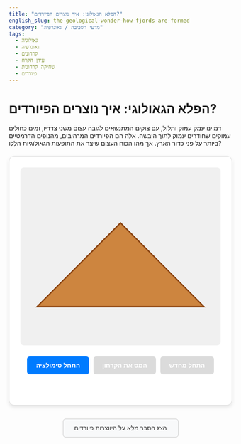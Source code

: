 ```yaml
---
title: "הפלא הגאולוגי: איך נוצרים הפיורדים?"
english_slug: the-geological-wonder-how-fjords-are-formed
category: "מדעי הסביבה / גאוגרפיה"
tags:
  - גאולוגיה
  - גאוגרפיה
  - קרחונים
  - עידן הקרח
  - שחיקה קרחונית
  - פיורדים
---
```

<h1>הפלא הגאולוגי: איך נוצרים הפיורדים?</h1>
<p>דמיינו עמק עמוק ותלול, עם צוקים המתנשאים לגובה עצום משני צדדיו, ומים כחולים עמוקים שחודרים עמוק לתוך היבשה. אלה הם הפיורדים המרהיבים, מהנופים הדרמטיים ביותר על פני כדור הארץ. אך מהו הכוח העצום שיצר את התופעות הגאולוגיות הללו?</p>

<div class="app-container">
    <div class="scene">
        <svg id="fjord-svg" viewBox="0 0 600 400" aria-role="img" aria-label="סימולציה של היווצרות פיורד">
            <!-- Background or base rock -->
            <rect x="0" y="0" width="600" height="400" fill="#F0F0F0"/>
            <!-- Valley shape (starts as V, changes to U) -->
            <path id="valley-shape" d="M50 350 L300 100 L550 350 Z" fill="#CD853F" stroke="#8B4513" stroke-width="4" stroke-linecap="round"/>
            <!-- Glacier -->
            <rect id="glacier" x="50" y="100" width="500" height="250" fill="#E0FFFF" opacity="0" />
             <!-- Moraine/Debris (represented as circles at the bottom) -->
            <g id="moraine" opacity="0">
                <circle cx="180" cy="335" r="4" fill="#A9A9A9"/>
                <circle cx="230" cy="330" r="6" fill="#A9A9A9"/>
                <circle cx="280" cy="338" r="5" fill="#A9A9A9"/>
                <circle cx="330" cy="325" r="7" fill="#A9A9A9"/>
                <circle cx="380" cy="333" r="4" fill="#A9A9A9"/>
                <circle cx="430" cy="329" r="6" fill="#A9A9A9"/>
            </g>
            <!-- Water (fjord) - will fill the U shape -->
             <!-- Initial state - hidden path -->
            <path id="fjord-water" d="M50 350 L550 350 L550 350 L50 350 Z" fill="#0077be" opacity="0"/>
        </svg>
    </div>
    <div class="controls">
        <button id="start-simulation">התחל סימולציה</button>
        <button id="melt-glacier" disabled>המס את הקרחון</button>
         <button id="reset-simulation" disabled>התחל מחדש</button>
    </div>
    <div class="explanation-text" aria-live="polite"></div> <!-- Simple div to show state messages -->
</div>

<button id="toggle-explanation">הצג הסבר מלא על היווצרות פיורדים</button>

<div id="full-explanation" style="display: none;">
    <h2>מהו פיורד?</h2>
    <p>פיורד הוא עמק צר, ארוך ותלול שנחרץ על ידי קרחון קדום והוצף במי ים לאחר נסיגת הקרחון. הפיורדים מאופיינים בקירות סלע תלולים או מצוקים המתנשאים לעיתים לאלפי מטרים מעל פני המים, ובעומק רב של המים עצמם. פיורדים נמצאים באזורים שהיו מכוסים בקרחונים גדולים בעידני קרח קודמים, כמו נורווגיה, ניו זילנד, קנדה, אלסקה, גרינלנד ועוד.</p>

    <h2>כיצד נוצרים פיורדים? התהליך המרכזי</h2>
    <p>היווצרות פיורד היא תהליך גאולוגי ארוך ומורכב המתרחש על פני עשרות אלפי שנים, המערב שילוב של כוחות טקטוניים ואקלימיים, אך השלב המכריע הוא פעולת הקרחונים.</p>

    <h2>ההשפעה של עידן הקרח על הנוף</h2>
    <p>עידני קרח הם תקופות בהיסטוריה של כדור הארץ בהן שטחי יבשה גדולים היו מכוסים בשכבות קרח עבות (יריעות קרח וקרחונים). הקרחונים, שהם למעשה נהרות איטיים של קרח, הם סוכני שינוי נוף רבי עוצמה. משקלם העצום ותנועתם האיטית גורמים לשחיקה מאסיבית של הסלעים שמתחתם וסביבם.</p>

    <h2>ההבדל בין עמק V לעמק U</h2>
    <p>עמקים הנוצרים על ידי נהרות נוטים להיות בצורת האות V. זאת מכיוון שהנהר שוחק בעיקר את קרקעית העמק ואת דפנותיו התחתונות באמצעות זרימת המים ומשקעים שהיא נושאת. לעומת זאת, עמקים שנוצרים על ידי קרחונים מקבלים צורה אופיינית של האות U. הקרחון העצום ממלא את כל רוחב העמק, שוחק את קרקעיתו בצורה עמוקה וישרה יותר, ושוחק גם את דפנותיו לגובה רב יותר, מה שמעניק לעמק פרופיל רחב ותלול.</p>

    <h2>תהליכי שחיקה קרחונית: Plucking ו-Abrasion</h2>
    <ul>
        <li><strong>שחיקה תחתונה (Plucking):</strong> כאשר מים קופאים בסדקים בסלע שמתחת לקרחון, הם מתרחבים, מה ששובר חלקי סלע מהמקום. חלקי סלע אלה נלכדים בקרח הקרחון ונישאים איתו.</li>
        <li><strong>שחיקת חיכוך (Abrasion):</strong> חלקיקי סלע (כמו אלו שנאספו ב-Plucking) הכלואים בקרח בתחתית הקרחון או בדפנותיו, פועלים כנייר זכוכית ענק. הם חורצים, משייפים ומלטשים את הסלע שמתחת ומצידי הקרחון, וגורמים לשחיקה מתמדת.</li>
    </ul>

    <h2>היווצרות מורנות ושאר שרידי שחיקה קרחונית</h2>
    <p>הסלעים, החצץ והחול הנשחקים ונסחפים על ידי הקרחון נקראים מורנה (Moraine). מורנות יכולות להצטבר בשולי הקרחון (מורנת צד), במרכזו (מורנת אמצע), בתחתיתו (מורנת תחתית) או בקצהו (מורנת קצה). כאשר הקרחון נסוג, הוא מותיר אחריו שפכי מורנה שונים המעידים על מסלולו וגודלו בעבר.</p>

    <h2>תפקיד נסיגת הקרחונים ועליית מפלס הים</h2>
    <p>בתום עידן הקרח, כשהאקלים מתחמם, הקרחונים מתחילים לסגת ולהימס. מי ההמסה ממלאים את העמקים שחרצו הקרחונים. במקביל, עם התחממות גלובלית ונסיגת הקרחונים הגדולים (וכן התפשטות תרמית של מי האוקיינוסים), מפלס הים העולמי עולה. עליית מפלס הים גורמת למי הים להציף את עמקי ה-U הקרחוניים לאורך קווי החוף, וכך נוצר הפיורד - עמק קרחוני מוצף במי ים.</p>

     <h2>מאפיינים נוספים של פיורדים</h2>
     <ul>
        <li><strong>עומק רב:</strong> פיורדים יכולים להיות עמוקים מאוד, לעיתים מאות ואף למעלה מאלף מטרים, מה שמעיד על עוצמת השחיקה הקרחונית.</li>
        <li><strong>סף יציאה (Sill):</strong> לעיתים קרובות, בפתח הפיורד לכיוון הים הפתוח קיים סף סלע תת-ימי, שהוא שריד למורנת קצה או אזור שהקרחון שחק פחות בעוצמה. סף זה יכול להשפיע על זרימת המים בפיורד.</li>
     </ul>

    <h2>דוגמאות לפיורדים מפורסמים בעולם</h2>
    <p>בין הפיורדים המפורסמים בעולם נמנים:</p>
    <ul>
        <li>סוגניפיורד (Sognefjord) בנורווגיה - אחד הארוכים והעמוקים בעולם.</li>
        <li>גיירנגרפיורד (Geirangerfjord) ונוירופיורד (Nærøyfjord) בנורווגיה - אתרי מורשת עולמית של אונסק"ו.</li>
        <li>מילפורד סאונד (Milford Sound) בניו זילנד.</li>
        <li>פארק לאומי גליישר ביי (Glacier Bay) באלסקה, ארה"ב.</li>
        <li>פיורדלנד (Fiordland) בדרום מערב ניו זילנד.</li>
    </ul>
</div>

<style>
    /* Overall container and layout */
    .app-container {
        margin: 20px auto;
        padding: 25px; /* Increased padding */
        border: 1px solid #dcdcdc; /* Softer border */
        border-radius: 12px; /* More rounded corners */
        max-width: 650px;
        background-color: #ffffff; /* White background */
        text-align: center;
        box-shadow: 0 4px 8px rgba(0, 0, 0, 0.1); /* Subtle shadow */
        font-family: 'Arial', sans-serif; /* Modern font */
    }

    /* SVG Scene Area */
    .scene {
        width: 100%;
        height: 400px;
        position: relative;
        margin-bottom: 25px; /* Increased margin */
        overflow: hidden;
        border-radius: 8px; /* Match container rounding */
        background-color: #F0F0F0; /* Light grey background for SVG area */
    }

    #fjord-svg {
        width: 100%;
        height: 100%;
        display: block;
    }

    /* SVG Element Styling and Transitions */
    #valley-shape {
        transition: d 1.5s ease-in-out, fill 1.0s ease-in-out; /* Animate path and fill */
        /* Initial colors defined in HTML */
    }

    #glacier {
        transition: opacity 1.2s ease-in-out; /* Glacier fade */
    }

    #moraine g circle { /* Style individual moraine circles */
         fill: #708090; /* Slate Grey */
         opacity: 0.8;
         transition: opacity 1.0s ease-in-out; /* Moraine fade */
     }

    #fjord-water {
         transition: opacity 1.8s ease-in-out; /* Water fade */
         /* Start path defined in HTML */
    }

    /* Controls Area */
    .controls {
        margin-top: 20px;
        display: flex; /* Use flexbox for button layout */
        justify-content: center; /* Center buttons */
        gap: 10px; /* Space between buttons */
        flex-wrap: wrap; /* Allow buttons to wrap on smaller screens */
    }

    .controls button {
        padding: 12px 20px; /* Increased padding */
        font-size: 1em;
        cursor: pointer;
        border: none;
        border-radius: 6px; /* Softer corners */
        background-color: #007bff; /* Primary blue */
        color: white;
        transition: background-color 0.3s ease, transform 0.1s ease; /* Smooth hover effects */
        font-weight: bold;
    }

     .controls button:hover:not(:disabled) {
         background-color: #0056b3; /* Darker blue on hover */
         transform: translateY(-1px); /* Subtle lift effect */
     }

     .controls button:active:not(:disabled) {
         background-color: #004085; /* Even darker on active */
         transform: translateY(0);
     }


     .controls button:disabled {
         background-color: #cccccc; /* Grey out disabled */
         cursor: not-allowed;
         opacity: 0.7; /* Slightly transparent */
         transform: none; /* No lift on disabled */
     }

    /* Simulation Text Feedback */
    .explanation-text {
        margin-top: 20px; /* Increased margin */
        font-size: 1.1em; /* Larger font */
        font-style: italic;
        color: #333; /* Darker text */
        min-height: 1.5em; /* Reserve more space */
    }

    /* Full Explanation Toggle Button */
    #toggle-explanation {
        display: block;
        margin: 30px auto; /* More space above/below */
        padding: 12px 25px; /* Increased padding */
        font-size: 1em;
        cursor: pointer;
        border: 1px solid #cccccc;
        border-radius: 6px;
        background-color: #f8f9fa; /* Light background */
        color: #333;
        transition: background-color 0.3s ease, border-color 0.3s ease;
    }

    #toggle-explanation:hover {
        background-color: #e9ecef;
        border-color: #bbbbbb;
    }


    /* Full Explanation Content */
    #full-explanation {
        margin-top: 20px;
        padding: 20px; /* Increased padding */
        border: 1px solid #dcdcdc;
        border-radius: 12px; /* Match app container */
        background-color: #fefefe; /* Very light background */
        line-height: 1.7; /* Improved readability */
        color: #333;
        box-shadow: 0 2px 5px rgba(0, 0, 0, 0.08); /* Subtle shadow */
    }

    #full-explanation h2 {
        margin-top: 1.5em; /* More space above headings */
        margin-bottom: 0.7em; /* More space below headings */
        color: #0056b3; /* Heading color */
        border-bottom: 1px solid #eeeeee; /* Subtle separator */
        padding-bottom: 5px;
    }

    #full-explanation p,
    #full-explanation ul {
        margin-bottom: 1.5em; /* More space below paragraphs/lists */
    }

    #full-explanation ul {
        padding-left: 25px; /* Increased padding */
    }

    #full-explanation li {
        margin-bottom: 0.7em; /* More space between list items */
    }
</style>

<script>
    const startSimulationBtn = document.getElementById('start-simulation');
    const meltGlacierBtn = document.getElementById('melt-glacier');
    const resetSimulationBtn = document.getElementById('reset-simulation');
    const valleyShape = document.getElementById('valley-shape');
    const glacier = document.getElementById('glacier');
    const moraine = document.getElementById('moraine');
    const fjordWater = document.getElementById('fjord-water');
    const explanationText = document.querySelector('.explanation-text');

    // SVG path data - Refined for better U shape
    const vShapePath = "M50 350 L300 100 L550 350 Z";
    // Path for the U-shaped valley bottom
    const uShapeBottomPath = "M100 330 L500 330"; // This is just the bottom line, not the full path

    // Path for the U-shaped valley (full path)
    const uShapePath = "M50 350 L100 250 L100 330 L500 330 L500 250 L550 350 Z";

    // Path for the water (filling the U shape) - Use the U shape path to fill
     const waterPath = uShapePath;

     // Define initial colors for valley
    const vShapeFill = "#CD853F"; // Peru
    const uShapeFill = "#C0C0C0"; // Silver (to show smoothed rock)


    // Initial state setup
    function resetSimulation() {
        valleyShape.setAttribute('d', vShapePath);
        valleyShape.setAttribute('fill', vShapeFill); // Set initial color
        glacier.style.opacity = 0;
        moraine.style.opacity = 0;
        fjordWater.style.opacity = 0;
         // Reset water path to collapsed state before starting
        fjordWater.setAttribute('d', "M50 350 L550 350 L550 350 L50 350 Z");


        explanationText.textContent = 'התחילו את הסימולציה לראות איך קרחונים יוצרים פיורדים.';
        startSimulationBtn.disabled = false;
        meltGlacierBtn.disabled = true;
        resetSimulationBtn.disabled = true;
     }

    resetSimulation(); // Set initial state on load


    startSimulationBtn.addEventListener('click', () => {
        resetSimulation(); // Ensure state is reset before starting
        startSimulationBtn.disabled = true;
        explanationText.textContent = 'עידן הקרח מתחיל! קרחון עצום מתקדם במורד העמק...';

        // Animate glacier appearance
        glacier.style.opacity = 1;

        // Allow time for glacier to appear before it starts carving
        setTimeout(() => {
             explanationText.textContent = 'הקרחון הכבד שוחק את הסלע בעוצמה, חורץ ומעצב מחדש את העמק...';

             // Animate valley shape change and change color
             valleyShape.setAttribute('d', uShapePath);
             valleyShape.setAttribute('fill', uShapeFill); // Change color to represent eroded rock

             // Show moraine debris accumulating
             moraine.style.opacity = 1;

             // Allow time for carving animation to complete
             setTimeout(() => {
                 explanationText.textContent = 'הקרחון סיים לחרוץ את עמק ה-U. כעת האקלים מתחמם והוא מתחיל לסגת.';
                 meltGlacierBtn.disabled = false; // Enable melt button
                 resetSimulationBtn.disabled = false; // Enable reset button
             }, 2500); // Timing for the carving/shape change animation
        }, 1500); // Timing for glacier appearance
    });

    meltGlacierBtn.addEventListener('click', () => {
        meltGlacierBtn.disabled = true;
        startSimulationBtn.disabled = true; // Disable start during melt
        explanationText.textContent = 'הקרחון נמס ונסוג. מי הים עולים ומציפים את העמק העמוק...';

        // Hide glacier and moraine
        glacier.style.opacity = 0;
        moraine.style.opacity = 0;

        // Animate water filling the valley
        // Set the final path for water
        fjordWater.setAttribute('d', waterPath);
        // Animate opacity to simulate filling/flooding
        fjordWater.style.opacity = 1;


        // Allow time for water animation
        setTimeout(() => {
            explanationText.textContent = 'העמק הקרחוני המוצף הפך לפיורד המרהיב! לחצו "התחל מחדש" לראות שוב.';
             // Allow restarting simulation
            startSimulationBtn.disabled = true; // Keep start disabled until reset
            resetSimulationBtn.disabled = false; // Ensure reset is enabled
        }, 2000); // Timing for water animation

    });

    resetSimulationBtn.addEventListener('click', resetSimulation);


    // Toggle explanation visibility
    const toggleExplanationBtn = document.getElementById('toggle-explanation');
    const fullExplanationDiv = document.getElementById('full-explanation');

    toggleExplanationBtn.addEventListener('click', () => {
        const isHidden = fullExplanationDiv.style.display === 'none';
        fullExplanationDiv.style.display = isHidden ? 'block' : 'none';
        toggleExplanationBtn.textContent = isHidden ? 'הסתר הסבר מלא' : 'הצג הסבר מלא על היווצרות פיורדים';
    });

</script>
```